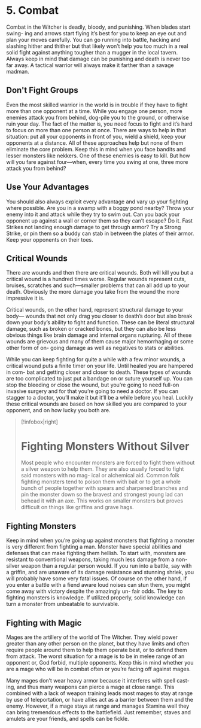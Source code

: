 # 5. Combat
Combat in the Witcher is deadly, bloody, and punishing. When blades start swing- ing and arrows start flying it’s best for you to keep an eye out and plan your moves carefully. You can go running into battle, hacking and slashing hither and thither but that likely won’t help you too much in a real solid fight against anything tougher than a mugger in the local tavern. Always keep in mind that damage can be punishing and death is never too far away. A tactical warrior will always make it farther than a savage madman.

## Don't Fight Groups
Even the most skilled warrior in the world is in trouble if they have to fight more than one opponent at a time. While you engage one person, more enemies attack you from behind, dog-pile you to the ground, or otherwise ruin your day. The fact of the matter is, you need focus to fight and it’s hard to focus on more than one person at once. There are ways to help in that situation: put all your opponents in front of you, wield a shield, keep your opponents at a distance. All of these approaches help but none of them eliminate the core problem. Keep this in mind when you face bandits and lesser monsters like nekkers. One of these enemies is easy to kill. But how will you fare against four—when, every time you swing at one, three more attack you from behind?

## Use Your Advantages
You should also always exploit every advantage and vary up your fighting where possible. Are you in a swamp with a boggy pond nearby? Throw your enemy into it and attack while they try to swim out. Can you back your opponent up against a wall or corner them so they can’t escape? Do it. Fast Strikes not landing enough damage to get through armor? Try a Strong Strike, or pin them so a buddy can stab in between the plates of their armor. Keep your opponents on their toes.

## Critical Wounds
There are wounds and then there are critical wounds. Both will kill you but a critical wound is a hundred times worse. Regular wounds represent cuts, bruises, scratches and such—smaller problems that can all add up to your death. Obviously the more damage you take from the wound the more impressive it is.

Critical wounds, on the other hand, represent structural damage to your body— wounds that not only drag you closer to death’s door but also break down your body’s ability to fight and function. These can be literal structural damage, such as broken or cracked bones, but they can also be less obvious things like brain damage and internal organs rupturing. All of these wounds are grievous and many of them cause major hemorrhaging or some other form of on- going damage as well as negatives to stats or abilities.

While you can keep fighting for quite a while with a few minor wounds, a critical wound puts a finite timer on your life. Until healed you are hampered in com- bat and getting closer and closer to death. These types of wounds are too complicated to just put a bandage on or suture yourself up. You can stop the bleeding or close the wound, but you’re going to need full-on invasive surgery and for that you’re going to need a doctor. If you can stagger to a doctor, you’ll make it but it’ll be a while before you heal. Luckily these critical wounds are based on how skilled you are compared to your opponent, and on how lucky you both are.

>[!infobox|right]
># Fighting Monsters Without Silver
>Most people who encounter monsters are forced to fight them without a silver weapon to help them. They are also usually forced to fight said monsters with no mag- ical or alchemical aid. Common folk fighting monsters tend to poison them with bait or to get a whole bunch of people together with spears and sharpened branches and pin the monster down so the bravest and strongest young lad can behead it with an axe. This works on smaller monsters but proves difficult on things like griffins and grave hags.

## Fighting Monsters
Keep in mind when you’re going up against monsters that fighting a monster is very different from fighting a man. Monster have special abilities and defenses that can make fighting them hellish. To start with, monsters are resistant to conventional weapons, taking much less damage from a non-silver weapon than a regular person would. If you run into a battle, say with a griffin, and are unaware of its damage resistance and stunning shriek, you will probably have some very fatal issues. Of course on the other hand, if you enter a battle with a fiend aware loud noises can stun them, you might come away with victory despite the amazingly un- fair odds. The key to fighting monsters is knowledge. If utilized properly, solid knowledge can turn a monster from unbeatable to survivable.

## Fighting with Magic
Mages are the artillery of the world of The Witcher. They wield power greater than any other person on the planet, but they have limits and often require people around them to help them operate best, or to defend them from attack. The worst situation for a mage is to be in melee range of an opponent or, God forbid, multiple opponents. Keep this in mind whether you are a mage who will be in combat often or you’re facing off against mages.

Many mages don’t wear heavy armor because it interferes with spell cast- ing, and thus many weapons can pierce a mage at close range. This combined with a lack of weapon training leads most mages to stay at range by use of teleportation, or have allies act as a barrier between them and the enemy. However, if a mage stays at range and manages Stamina well they can bring tremendous effects to the battlefield. Just remember, staves and amulets are your friends, and spells can be fickle.
